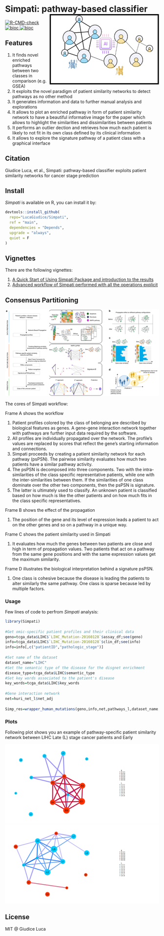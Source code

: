 # Simpati: pathway-based classifier <img src="https://raw.githubusercontent.com/LucaGiudice/supplementary-Simpati/main/images/Simpati_logo.png" width=350 align="right" style="border:4px solid black;" />


[![R-CMD-check](https://github.com/jokergoo/cola/workflows/R-CMD-check/badge.svg)](https://github.com/jokergoo/cola/actions)
[ ![bioc](https://bioconductor.org/shields/downloads/devel/cola.svg) ](http://bioconductor.org/packages/stats/bioc/cola)
[ ![bioc](http://bioconductor.org//shields/lastcommit/devel/bioc/cola.svg) ](http://bioconductor.org/checkResults/devel/bioc-LATEST/cola/)


## Features

1. It finds novel enriched pathways between two classes in comparison (e.g. GSEA)
2. It exploits the novel paradigm of patient similarity networks to detect pathways as no other method
3. It generates information and data to further manual analysis and explorations
4. It allows to plot an enriched pathway in form of patient similarity network to have a beautiful informative image for the paper which allows to highlight the similarities and dissimilarities between patients
5. It performs an outlier dection and retrieves how much each patient is likely to not fit in its own class defined by its clinical information
6. It allows to explore the signature pathway of a patient class with a graphical interface

## Citation

Giudice Luca, et al., Simpati: pathway-based classifier exploits patient similarity networks for cancer stage prediction

## Install

*Simpati* is available on R, you can install it by:

```r
devtools::install_github(
  repo="LucaGiudice/Simpati",
  ref = "main",
  dependencies = "Depends",
  upgrade = "always",
  quiet = F
)
```

## Vignettes

There are the following vignettes:

1. [A Quick Start of Using Simpati Package and introduction to the results](https://jokergoo.github.io/cola_vignettes/cola_quick.html)
2. [Advanced workflow of Simpati performed with all the operations explicit](https://jokergoo.github.io/cola_vignettes/cola.html)

## Consensus Partitioning

<img src="https://raw.githubusercontent.com/LucaGiudice/supplementary-Simpati/main/images/workflow.png" />

The cores of Simpati workflow:

Frame A shows the workflow
  1. Patient profiles colored by the class of belonging are described by biological features as genes. A gene-gene interaction network together with pathways are further input data required by the software. 
  2. All profiles are individually propagated over the network. The profile’s values are replaced by scores that reflect the gene’s starting information and connections. 
  3. Simpati proceeds by creating a patient similarity network for each pathway (psPSN). The pairwise similarity evaluates how much two patients have a similar pathway activity. 
  4. The psPSN is decomposed into three components. Two with the intra-similarities of the class specific representative patients, while one with the inter-similarities between them.  If the similarities of one class dominate over the other two components, then the psPSN is signature. 
  5. The latter is ultimately used to classify. An unknown patient is classified based on how much is like the other patients and on how much fits in the class specific representatives. 

Frame B shows the effect of the propagation 
1. The position of the gene and its level of expression leads a patient to act on the other genes and so on a pathway in a unique way. 

Frame C shows the patient similarity used in Simpati
1. It evaluates how much the genes between two patients are close and high in term of propagation values. Two patients that act on a pathway from the same gene positions and with the same expression values get the maximum similarity. 

Frame D illustrates the biological interpretation behind a signature psPSN. 
1. One class is cohesive because the disease is leading the patients to alter similarly the same pathway. One class is sparse because led by multiple factors.

### Usage

Few lines of code to perfrom *Simpati* analysis:

```r
library(Simpati)

#Get omic-specific patient profiles and their clinical data
geno=tcga_data$LIHC$`LIHC_Mutation-20160128`$assay_df;see(geno)
info=tcga_data$LIHC$`LIHC_Mutation-20160128`$clin_df;see(info)
info=info[,c("patientID","pathologic_stage")]

#Set name of the dataset
dataset_name="LIHC"
#Set the semantic type of the disease for the disgnet enrichment
disease_type=tcga_data$LIHC$semantic_type
#Set key words associated to the patient's disease
key_words=tcga_data$LIHC$key_words

#Gene interaction network
net=huri_net_l$net_adj

Simp_res=wrapper_human_mutations(geno,info,net,pathways_l,dataset_name,disease_type,key_words, n_cores=5,test_run=T,seed=0)
```

### Plots

Following plot shows you an example of pathway-specific patient similarity network between LIHC Late (L) stage cancer patients and Early 

<img src="https://raw.githubusercontent.com/LucaGiudice/supplementary-Simpati/main/images/BIOCARTA_MAPK_PATHWAY%20source-MSIGDB_C2%20source-BIOCARTA_MAPK_PATHWAY%20down-inv.png" />
<img src="https://raw.githubusercontent.com/LucaGiudice/supplementary-Simpati/main/images/HALLMARK_HEDGEHOG_SIGNALING%20source-MSIGDB_C2%20source-HALLMARK_HEDGEHOG_SIGNALING%20up-inv.png" />

## License

MIT @ Giudice Luca
